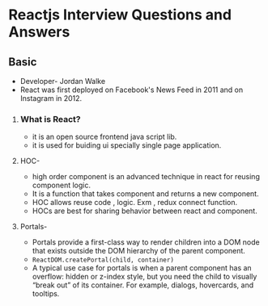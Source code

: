 # Reactjs Interview Questions and Answers

## Basic

   * Developer- Jordan Walke
   * React was first deployed on Facebook's News Feed in 2011 and on Instagram in 2012.

1. ### What is React?
    * it is an open source frontend java script lib.
    * it is used for buiding ui specially single page application.

2. HOC- 
   * high order component is an advanced technique in react for reusing component logic.
   * It is a function that takes component and returns a new component.
   * HOC allows reuse code , logic. 
        Exm , redux connect function.
   * HOCs are best for sharing behavior between react and component.

3. Portals-
   - Portals provide a first-class way to render children into a DOM node that exists outside the DOM hierarchy of the parent component.
   -  ```ReactDOM.createPortal(child, container)```
   -  A typical use case for portals is when a parent component has an overflow: hidden or z-index style, but you need the child to visually “break out” of its container. For example, dialogs, hovercards, and tooltips.